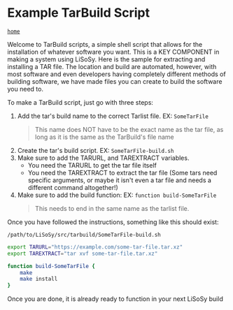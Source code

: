 # Example TarBuild Script
[`home`](/)

Welcome to TarBuild scripts, a simple shell script that allows for the installation of whatever software you want. This is a KEY COMPONENT in making a system using LiSoSy. Here is the sample for extracting and installing a TAR file. The location and build are automated, however, with most software and even developers having completely different methods of building software, we have made files you can create to build the software you need to.

To make a TarBuild script, just go with three steps:
1. Add the tar's build name to the correct Tarlist file. EX: `SomeTarFile`
    > This name does NOT have to be the exact name as the tar file, as long as it is the same as the TarBuild's file name
1. Create the tar's build script. EX: `SomeTarFile-build.sh`
1. Make sure to add the TARURL, and TAREXTRACT variables.
    - You need the TARURL to get the tar file itself
    - You need the TAREXTRACT to extract the tar file (Some tars need specific arguments, or maybe it isn't even a tar file and needs a different command altogether!)
1. Make sure to add the build function: EX: `function build-SomeTarFile`
    > This needs to end in the same name as the tarlist file.

Once you have followed the instructions, something like this should exist:

`/path/to/LiSoSy/src/tarbuild/SomeTarFile-build.sh`
```sh
export TARURL="https://example.com/some-tar-file.tar.xz"
export TAREXTRACT="tar xvf some-tar-file.tar.xz"

function build-SomeTarFile {
    make
    make install
}
```

Once you are done, it is already ready to function in your next LiSoSy build
